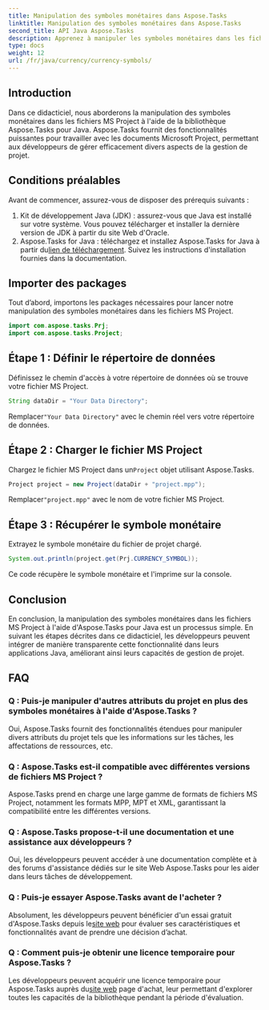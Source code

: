 ```yaml
---
title: Manipulation des symboles monétaires dans Aspose.Tasks
linktitle: Manipulation des symboles monétaires dans Aspose.Tasks
second_title: API Java Aspose.Tasks
description: Apprenez à manipuler les symboles monétaires dans les fichiers MS Project à l'aide d'Aspose.Tasks pour Java. Des étapes simples pour une gestion de projet efficace.
type: docs
weight: 12
url: /fr/java/currency/currency-symbols/
---
```

## Introduction
Dans ce didacticiel, nous aborderons la manipulation des symboles monétaires dans les fichiers MS Project à l'aide de la bibliothèque Aspose.Tasks pour Java. Aspose.Tasks fournit des fonctionnalités puissantes pour travailler avec les documents Microsoft Project, permettant aux développeurs de gérer efficacement divers aspects de la gestion de projet.
## Conditions préalables
Avant de commencer, assurez-vous de disposer des prérequis suivants :
1. Kit de développement Java (JDK) : assurez-vous que Java est installé sur votre système. Vous pouvez télécharger et installer la dernière version de JDK à partir du site Web d'Oracle.
2.  Aspose.Tasks for Java : téléchargez et installez Aspose.Tasks for Java à partir du[lien de téléchargement](https://releases.aspose.com/tasks/java/). Suivez les instructions d'installation fournies dans la documentation.

## Importer des packages
Tout d’abord, importons les packages nécessaires pour lancer notre manipulation des symboles monétaires dans les fichiers MS Project.
```java
import com.aspose.tasks.Prj;
import com.aspose.tasks.Project;
```

## Étape 1 : Définir le répertoire de données
Définissez le chemin d'accès à votre répertoire de données où se trouve votre fichier MS Project.
```java
String dataDir = "Your Data Directory";
```
 Remplacer`"Your Data Directory"` avec le chemin réel vers votre répertoire de données.
## Étape 2 : Charger le fichier MS Project
 Chargez le fichier MS Project dans un`Project` objet utilisant Aspose.Tasks.
```java
Project project = new Project(dataDir + "project.mpp");
```
 Remplacer`"project.mpp"` avec le nom de votre fichier MS Project.
## Étape 3 : Récupérer le symbole monétaire
Extrayez le symbole monétaire du fichier de projet chargé.
```java
System.out.println(project.get(Prj.CURRENCY_SYMBOL));
```
Ce code récupère le symbole monétaire et l'imprime sur la console.

## Conclusion
En conclusion, la manipulation des symboles monétaires dans les fichiers MS Project à l'aide d'Aspose.Tasks pour Java est un processus simple. En suivant les étapes décrites dans ce didacticiel, les développeurs peuvent intégrer de manière transparente cette fonctionnalité dans leurs applications Java, améliorant ainsi leurs capacités de gestion de projet.
## FAQ
### Q : Puis-je manipuler d'autres attributs du projet en plus des symboles monétaires à l'aide d'Aspose.Tasks ?
Oui, Aspose.Tasks fournit des fonctionnalités étendues pour manipuler divers attributs du projet tels que les informations sur les tâches, les affectations de ressources, etc.
### Q : Aspose.Tasks est-il compatible avec différentes versions de fichiers MS Project ?
Aspose.Tasks prend en charge une large gamme de formats de fichiers MS Project, notamment les formats MPP, MPT et XML, garantissant la compatibilité entre les différentes versions.
### Q : Aspose.Tasks propose-t-il une documentation et une assistance aux développeurs ?
Oui, les développeurs peuvent accéder à une documentation complète et à des forums d'assistance dédiés sur le site Web Aspose.Tasks pour les aider dans leurs tâches de développement.
### Q : Puis-je essayer Aspose.Tasks avant de l'acheter ?
 Absolument, les développeurs peuvent bénéficier d'un essai gratuit d'Aspose.Tasks depuis le[site web](https://purchase.aspose.com/buy) pour évaluer ses caractéristiques et fonctionnalités avant de prendre une décision d’achat.
### Q : Comment puis-je obtenir une licence temporaire pour Aspose.Tasks ?
 Les développeurs peuvent acquérir une licence temporaire pour Aspose.Tasks auprès du[site web](https://purchase.aspose.com/temporary-license/) page d'achat, leur permettant d'explorer toutes les capacités de la bibliothèque pendant la période d'évaluation.